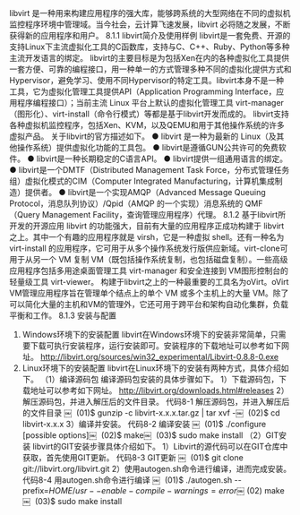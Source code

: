 
<!-- @import "[TOC]" {cmd="toc" depthFrom=1 depthTo=6 orderedList=false} -->

<!-- code_chunk_output -->



<!-- /code_chunk_output -->

libvirt 是一种用来构建应用程序的强大库，能够跨系统的大型网络在不同的虚拟机监控程序环境中管理域。当今社会，云计算飞速发展，libvirt 必将随之发展，不断获得新的应用程序和用户。
8.1.1 libvirt简介及使用样例
libvirt是一套免费、开源的支持Linux下主流虚拟化工具的C函数库，支持与C、C++、Ruby、Python等多种主流开发语言的绑定。
libvirt的主要目标是为包括Xen在内的各种虚拟化工具提供一套方便、可靠的编程接口，用一种单一的方式管理多种不同的虚拟化提供方式和Hypervisor，避免学习、使用不同Hypervisor的特定工具。libvirt本身不是一种工具，它为虚拟化管理工具提供API（Application Programming Interface，应用程序编程接口）；当前主流 Linux 平台上默认的虚拟化管理工具 virt-manager （图形化）、virt-install（命令行模式）等都是基于libvirt开发而成的。
libvirt支持各种虚拟机监控程序，包括Xen、KVM，以及QEMU和用于其他操作系统的许多虚拟产品。
关于libvirt的官方描述如下。
● libvirt 是一种为最新的 Linux（及其他操作系统）提供虚拟化功能的工具包。
● libvirt是遵循GUN公共许可的免费软件。
● libvirt是一种长期稳定的C语言API。
● libvirt提供一组通用语言的绑定。
● libvirt是一个DMTF（Distributed Management Task Force，分布式管理任务组）虚拟化模式的CIM（Computer Integrated Manufacturing，计算机集成制造）提供者。
● libvirt是一个实现AMQP（Advanced Message Queuing Protocol，消息队列协议）/Qpid（AMQP 的一个实现）消息系统的 QMF（Query Management Facility，查询管理应用程序）代理。
8.1.2 基于libvirt所开发的开源应用
libvirt 的功能强大，目前有大量的应用程序正成功构建于 libvirt 之上。其中一个有趣的应用程序就是 virsh，它是一种虚拟 shell。还有一种名为virt-install 的应用程序，它可用于从多个操作系统发行版供应新域。virt-clone可用于从另一个 VM 复制 VM（既包括操作系统复制，也包括磁盘复制）。一些高级应用程序包括多用途桌面管理工具 virt-manager 和安全连接到 VM图形控制台的轻量级工具 virt-viewer。
构建于libvirt之上的一种最重要的工具名为oVirt。oVirt VM管理应用程序旨在管理单个结点上的单个 VM 或多个主机上的大量 VM。除了可以简化大量的主机和VM的管理外，它还可用于跨平台和架构自动化集群，负载平衡和工作。
8.1.3 安装与配置
1. Windows环境下的安装配置
libvirt在Windows环境下的安装非常简单，只需要下载可执行安装程序，运行安装即可。安装程序的下载地址可以参考如下网址。
http://libvirt.org/sources/win32_experimental/Libvirt-0.8.8-0.exe
2. Linux环境下的安装配置
libvirt在Linux环境下的安装有两种方式，具体介绍如下。
（1）编译源码包
编译源码包安装的具体步骤如下。
1）下载源码包，下载地址可以参考如下网址。
http://libvirt.org/downloads.html#releases
2）解压源码包，并进入解压后的文件目录。
代码8-1 解压源码包，并进入解压后的文件目录
￼     (01)$ gunzip -c libvirt-x.x.x.tar.gz | tar xvf -￼     (02)$ cd libvirt-x.x.x
3）编译并安装。
代码8-2 编译安装
￼     (01)$ ./configure [possible options]￼     (02)$ make￼     (03)$ sudo make install
（2）GIT安装
libvirt的GIT安装步骤具体介绍如下。
1）Libvirt的源代码可以在GIT仓库中获取，首先使用GIT更新。
代码8-3 GIT更新
￼     (01)$ git clone git://libvirt.org/libvirt.git
2）使用autogen.sh命令进行编译，进而完成安装。
代码8-4 用autogen.sh命令进行编译
￼     (01)$ ./autogen.sh --prefix=$HOME/usr --enable-compile-warnings=error￼     (02)$ make￼     (03)$ sudo make install
